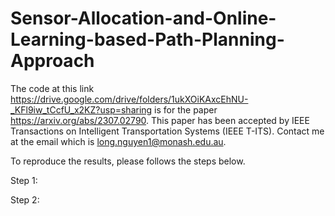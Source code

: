 # Sensor-Allocation-and-Online-Learning-based-Path-Planning-Approach

The code at this link https://drive.google.com/drive/folders/1ukXOiKAxcEhNU-_KFl9iw_tCcfU_x2KZ?usp=sharing is for the paper https://arxiv.org/abs/2307.02790. This paper has been accepted by IEEE Transactions on Intelligent Transportation Systems (IEEE T-ITS). Contact me at the email which is long.nguyen1@monash.edu.au.

To reproduce the results, please follows the steps below.

Step 1:

Step 2:

